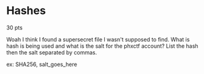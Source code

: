 # Hashes
30 pts

Woah I think I found a supersecret file I wasn't supposed to find.
What is hash is being used and what is the salt for the phxctf account? List the hash then the salt separated by commas.

ex: SHA256, salt_goes_here
